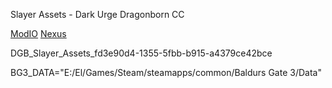 Slayer Assets - Dark Urge Dragonborn CC

[ModIO](https://mod.io/g/baldursgate3/m/slayer-assets-dark-urge-dragonborn-cc-pack#description)
[Nexus](https://www.nexusmods.com/baldursgate3/mods/13525/)

DGB_Slayer_Assets_fd3e90d4-1355-5fbb-b915-a4379ce42bce

BG3_DATA="E:/El/Games/Steam/steamapps/common/Baldurs Gate 3/Data"
